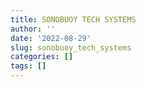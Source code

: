 ```yaml
---
title: SONOBUOY TECH SYSTEMS
author: ''
date: '2022-08-29'
slug: sonobuoy_tech_systems
categories: []
tags: []
---
```

